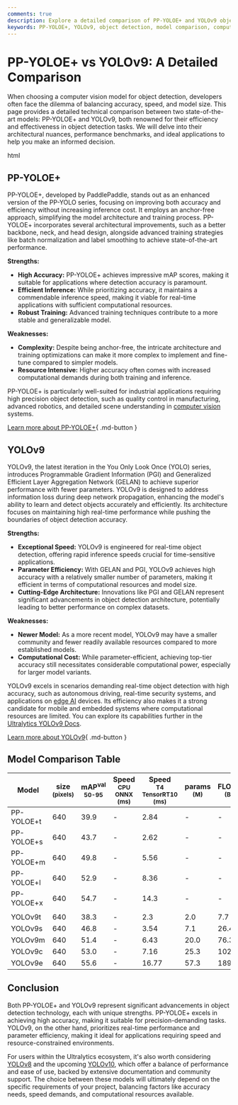 ```yaml
---
comments: true
description: Explore a detailed comparison of PP-YOLOE+ and YOLOv9 object detection models, covering accuracy, speed, architecture, and ideal applications. Make informed choices.
keywords: PP-YOLOE+, YOLOv9, object detection, model comparison, computer vision, deep learning, accuracy, speed, architecture, performance, real-time detection
---
```


# PP-YOLOE+ vs YOLOv9: A Detailed Comparison

When choosing a computer vision model for object detection, developers often face the dilemma of balancing accuracy, speed, and model size. This page provides a detailed technical comparison between two state-of-the-art models: PP-YOLOE+ and YOLOv9, both renowned for their efficiency and effectiveness in object detection tasks. We will delve into their architectural nuances, performance benchmarks, and ideal applications to help you make an informed decision.

html

<script async src="https://cdn.jsdelivr.net/npm/chart.js@3.9.1/dist/chart.min.js"></script>
<script defer src="../../javascript/benchmark.js"></script>

<canvas id="modelComparisonChart" width="1024" height="400" active-models='["PP-YOLOE+", "YOLOv9"]'></canvas>

## PP-YOLOE+

PP-YOLOE+, developed by PaddlePaddle, stands out as an enhanced version of the PP-YOLO series, focusing on improving both accuracy and efficiency without increasing inference cost. It employs an anchor-free approach, simplifying the model architecture and training process. PP-YOLOE+ incorporates several architectural improvements, such as a better backbone, neck, and head design, alongside advanced training strategies like batch normalization and label smoothing to achieve state-of-the-art performance.

**Strengths:**

- **High Accuracy:** PP-YOLOE+ achieves impressive mAP scores, making it suitable for applications where detection accuracy is paramount.
- **Efficient Inference:** While prioritizing accuracy, it maintains a commendable inference speed, making it viable for real-time applications with sufficient computational resources.
- **Robust Training:** Advanced training techniques contribute to a more stable and generalizable model.

**Weaknesses:**

- **Complexity:** Despite being anchor-free, the intricate architecture and training optimizations can make it more complex to implement and fine-tune compared to simpler models.
- **Resource Intensive:** Higher accuracy often comes with increased computational demands during both training and inference.

PP-YOLOE+ is particularly well-suited for industrial applications requiring high precision object detection, such as quality control in manufacturing, advanced robotics, and detailed scene understanding in [computer vision](https://www.ultralytics.com/glossary/computer-vision-cv) systems.

[Learn more about PP-YOLOE+](https://github.com/PaddlePaddle/PaddleDetection){ .md-button }

## YOLOv9

YOLOv9, the latest iteration in the You Only Look Once (YOLO) series, introduces Programmable Gradient Information (PGI) and Generalized Efficient Layer Aggregation Network (GELAN) to achieve superior performance with fewer parameters. YOLOv9 is designed to address information loss during deep network propagation, enhancing the model's ability to learn and detect objects accurately and efficiently. Its architecture focuses on maintaining high real-time performance while pushing the boundaries of object detection accuracy.

**Strengths:**

- **Exceptional Speed:** YOLOv9 is engineered for real-time object detection, offering rapid inference speeds crucial for time-sensitive applications.
- **Parameter Efficiency:** With GELAN and PGI, YOLOv9 achieves high accuracy with a relatively smaller number of parameters, making it efficient in terms of computational resources and model size.
- **Cutting-Edge Architecture:** Innovations like PGI and GELAN represent significant advancements in object detection architecture, potentially leading to better performance on complex datasets.

**Weaknesses:**

- **Newer Model:** As a more recent model, YOLOv9 may have a smaller community and fewer readily available resources compared to more established models.
- **Computational Cost:** While parameter-efficient, achieving top-tier accuracy still necessitates considerable computational power, especially for larger model variants.

YOLOv9 excels in scenarios demanding real-time object detection with high accuracy, such as autonomous driving, real-time security systems, and applications on [edge AI](https://www.ultralytics.com/glossary/edge-ai) devices. Its efficiency also makes it a strong candidate for mobile and embedded systems where computational resources are limited. You can explore its capabilities further in the [Ultralytics YOLOv9 Docs](https://docs.ultralytics.com/models/yolov9/).

[Learn more about YOLOv9](https://docs.ultralytics.com/models/yolov9/){ .md-button }

## Model Comparison Table

| Model      | size<br><sup>(pixels) | mAP<sup>val<br>50-95 | Speed<br><sup>CPU ONNX<br>(ms) | Speed<br><sup>T4 TensorRT10<br>(ms) | params<br><sup>(M) | FLOPs<br><sup>(B) |
| ---------- | --------------------- | -------------------- | ------------------------------ | ----------------------------------- | ------------------ | ----------------- |
| PP-YOLOE+t | 640                   | 39.9                 | -                              | 2.84                                | -                  | -                 |
| PP-YOLOE+s | 640                   | 43.7                 | -                              | 2.62                                | -                  | -                 |
| PP-YOLOE+m | 640                   | 49.8                 | -                              | 5.56                                | -                  | -                 |
| PP-YOLOE+l | 640                   | 52.9                 | -                              | 8.36                                | -                  | -                 |
| PP-YOLOE+x | 640                   | 54.7                 | -                              | 14.3                                | -                  | -                 |
|            |                       |                      |                                |                                     |                    |                   |
| YOLOv9t    | 640                   | 38.3                 | -                              | 2.3                                 | 2.0                | 7.7               |
| YOLOv9s    | 640                   | 46.8                 | -                              | 3.54                                | 7.1                | 26.4              |
| YOLOv9m    | 640                   | 51.4                 | -                              | 6.43                                | 20.0               | 76.3              |
| YOLOv9c    | 640                   | 53.0                 | -                              | 7.16                                | 25.3               | 102.1             |
| YOLOv9e    | 640                   | 55.6                 | -                              | 16.77                               | 57.3               | 189.0             |

## Conclusion

Both PP-YOLOE+ and YOLOv9 represent significant advancements in object detection technology, each with unique strengths. PP-YOLOE+ excels in achieving high accuracy, making it suitable for precision-demanding tasks. YOLOv9, on the other hand, prioritizes real-time performance and parameter efficiency, making it ideal for applications requiring speed and resource-constrained environments.

For users within the Ultralytics ecosystem, it's also worth considering [YOLOv8](https://docs.ultralytics.com/models/yolov8/) and the upcoming [YOLOv10](https://docs.ultralytics.com/models/yolov10/), which offer a balance of performance and ease of use, backed by extensive documentation and community support. The choice between these models will ultimately depend on the specific requirements of your project, balancing factors like accuracy needs, speed demands, and computational resources available.